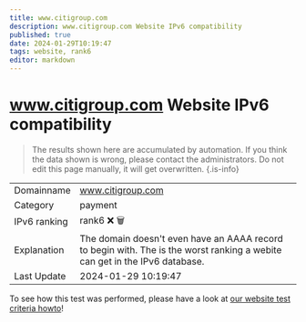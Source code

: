 ```yaml
---
title: www.citigroup.com
description: www.citigroup.com Website IPv6 compatibility
published: true
date: 2024-01-29T10:19:47
tags: website, rank6
editor: markdown
---
```


# www.citigroup.com Website IPv6 compatibility

> The results shown here are accumulated by automation. If you think the data shown is wrong, please contact the administrators. 
> Do not edit this page manually, it will get overwritten.
{.is-info}


|   |   |
| - | - |
| Domainname | www.citigroup.com
| Category | payment |
| IPv6 ranking | rank6 :x: :wastebasket: |
| Explanation | The domain doesn't even have an AAAA record to begin with. The is the worst ranking a webite can get in the IPv6 database. |
| Last Update | 2024-01-29 10:19:47 |

To see how this test was performed, please have a look at [our website test criteria howto](/howto/testcriteria/website)!

